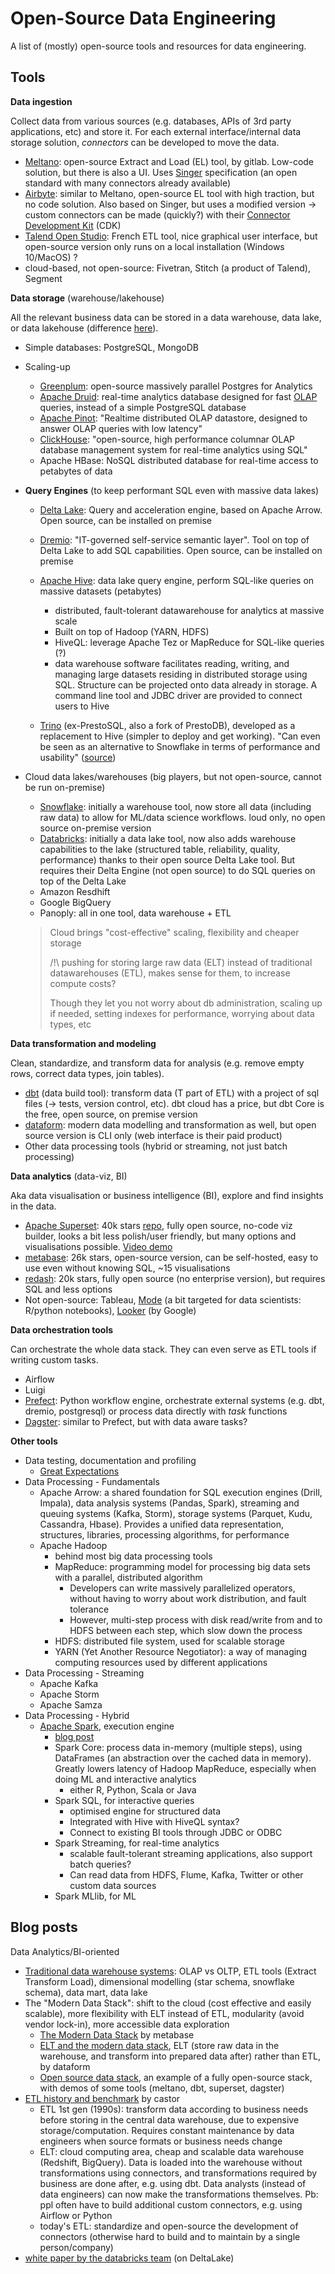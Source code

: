 # Open-Source Data Engineering
A list of (mostly) open-source tools and resources for data engineering.

## Tools

**Data ingestion**

Collect data from various sources (e.g. databases, APIs of 3rd party applications, etc) and store it. For each external interface/internal data storage solution, *connectors* can be developed to move the data.

- [Meltano](https://meltano.com/): open-source Extract and Load (EL) tool, by gitlab. Low-code solution, but there is also a UI. Uses [Singer](https://www.singer.io/) specification (an open standard with many connectors already available)
- [Airbyte](https://airbyte.io/): similar to Meltano, open-source EL tool with high traction, but no code solution. Also based on Singer, but uses a modified version -> custom connectors can be made (quickly?) with their [Connector Development Kit](https://airbyte.io/connector-development-kit) (CDK)
- [Talend Open Studio](https://www.talend.com/fr/products/talend-open-studio/): French ETL tool, nice graphical user interface, but open-source version  only runs on a local installation (Windows 10/MacOS) ?
- cloud-based, not open-source: Fivetran, Stitch (a product of Talend), Segment

**Data storage** (warehouse/lakehouse)

All the relevant business data can be stored in a data warehouse, data lake, or data lakehouse (difference [here](https://databricks.com/fr/glossary/data-lakehouse)).

- Simple databases: PostgreSQL, MongoDB

- Scaling-up

  - [Greenplum](https://greenplum.org/): open-source massively parallel Postgres for Analytics
  - [Apache Druid](https://druid.apache.org/docs/latest/design/index.html): real-time analytics database designed for fast [OLAP](https://en.wikipedia.org/wiki/Online_analytical_processing) queries, instead of a simple PostgreSQL database
  - [Apache Pinot](https://pinot.apache.org/): "Realtime distributed OLAP datastore, designed to answer OLAP queries with low latency"
  - [ClickHouse](https://clickhouse.com/): "open-source, high performance columnar OLAP database management system for real-time analytics using SQL"
  - Apache HBase: NoSQL distributed database for real-time access to petabytes of data

- **Query Engines** (to keep performant SQL even with massive data lakes)

  - [Delta Lake](https://delta.io/): Query and acceleration engine, based on Apache Arrow. Open source, can be installed on premise
  - [Dremio](https://docs.dremio.com/): "IT-governed self-service semantic layer". Tool on top of Delta Lake to add SQL capabilities. Open source, can be installed on premise

  - [Apache Hive](https://hive.apache.org/): data lake query engine, perform SQL-like queries on massive datasets (petabytes)
    - distributed, fault-tolerant datawarehouse for analytics at massive scale
    - Built on top of Hadoop (YARN, HDFS)
    - HiveQL: leverage Apache Tez or MapReduce for SQL-like queries (?)
    - data warehouse software facilitates reading, writing, and managing large datasets residing in distributed storage using SQL. Structure can be projected onto data already in storage. A command line tool and JDBC driver are provided to connect users to Hive
  - [Trino](https://trino.io/) (ex-PrestoSQL, also a fork of PrestoDB), developed as a replacement to Hive (simpler to deploy and get working). "Can even be seen as an alternative to Snowflake in terms of performance and usability" ([source](https://www.datafold.com/blog/the-modern-data-stack-open-source-edition))

- Cloud data lakes/warehouses (big players, but not open-source, cannot be run on-premise)

  - [Snowflake](https://docs.snowflake.com/en/user-guide/intro-key-concepts.html): initially a warehouse tool, now store all data (including raw data) to allow for ML/data science workflows. loud only, no open source on-premise version
  - [Databricks](https://databricks.com/): initially a data lake tool, now also adds warehouse capabilities to the lake (structured table, reliability, quality, performance) thanks to their open source Delta Lake tool. But requires their Delta Engine (not open source) to do SQL queries on top of the Delta Lake
  - Amazon Resdhift
  - Google BigQuery
  - Panoply: all in one tool, data warehouse + ETL

  > Cloud brings "cost-effective" scaling, flexibility and cheaper storage 
  >
  > /!\ pushing for storing large raw data (ELT) instead of traditional datawarehouses (ETL), makes sense for them, to increase compute costs?
  >
  > Though they let you not worry about db administration, scaling up if needed, setting indexes for performance, worrying about data types, etc

**Data transformation and modeling**

Clean, standardize, and transform data for analysis (e.g. remove empty rows, correct data types, join tables).

- [dbt](https://github.com/dbt-labs/dbt) (data build tool): transform data (T part of ETL) with a project of sql files (-> tests, version control, etc). dbt cloud has a price, but dbt Core is the free, open source, on premise version
- [dataform](https://github.com/dataform-co/dataform): modern data modelling and transformation as well, but open source version is CLI only (web interface is their paid product)
- Other data processing tools (hybrid or streaming, not just batch processing)

**Data analytics** (data-viz, BI)

Aka data visualisation or business intelligence (BI), explore and find insights in the data.

- [Apache Superset](https://superset.apache.org/docs/intro): 40k stars [repo](https://github.com/apache/superset), fully open source, no-code viz builder, looks a bit less polish/user friendly, but many options and visualisations possible. [Video demo](https://www.youtube.com/watch?v=hktHz89Zco4)
- [metabase](https://github.com/metabase/metabase): 26k stars, open-source version, can be self-hosted, easy to use even without knowing SQL, ~15 visualisations
- [redash](https://github.com/getredash/redash): 20k stars, fully open source (no enterprise version), but requires SQL and less options
- Not open-source: Tableau, [Mode](https://mode.com/) (a bit targeted for data scientists: R/python notebooks), [Looker](https://looker.com/) (by Google)

**Data orchestration tools**

Can orchestrate the whole data stack. They can even serve as ETL tools if writing custom tasks.

- Airflow
- Luigi
- [Prefect](https://www.prefect.io/core/): Python workflow engine, orchestrate external systems (e.g. dbt, dremio, postgresql) or process data directly with *task* functions
- [Dagster](https://dagster.io/): similar to Prefect, but with data aware tasks?

**Other tools**

- Data testing, documentation and profiling
  - [Great Expectations](https://github.com/great-expectations/great_expectations)
- Data Processing - Fundamentals
  - Apache Arrow: a shared foundation for SQL execution engines (Drill, Impala), data analysis systems (Pandas, Spark), streaming and queuing systems (Kafka, Storm), storage systems (Parquet, Kudu, Cassandra, Hbase). Provides a unified data representation, structures, libraries, processing algorithms, for performance
  - Apache Hadoop
    - behind most big data processing tools
    - MapReduce: programming model for processing big data sets with a parallel, distributed algorithm
      - Developers can write massively parallelized operators, without having to worry about work distribution, and fault tolerance
      - However, multi-step process with disk read/write from and to HDFS between each step, which slow down the process
    - HDFS: distributed file system, used for scalable storage
    - YARN (Yet Another Resource Negotiator): a way of managing computing resources used by different applications
- Data Processing - Streaming
  - Apache Kafka
  - Apache Storm
  - Apache Samza
- Data Processing - Hybrid
  - [Apache Spark](https://spark.apache.org/), execution engine
    - [blog post](https://aws.amazon.com/fr/big-data/what-is-spark/)
    - Spark Core: process data in-memory (multiple steps), using DataFrames (an abstraction over the cached data in memory). Greatly lowers latency of Hadoop MapReduce, especially when doing ML and interactive analytics
      - either R, Python, Scala or Java
    - Spark SQL, for interactive queries
      - optimised engine for structured data
      - Integrated with Hive with HiveQL syntax?
      - Connect to existing BI tools through JDBC or ODBC
    - Spark Streaming, for real-time analytics
      - scalable fault-tolerant streaming applications, also support batch queries?
      - Can read data from HDFS, Flume, Kafka, Twitter or other custom data sources
    - Spark MLlib, for ML



## Blog posts

Data Analytics/BI-oriented

- [Traditional data warehouse systems](https://www.ibm.com/cloud/learn/data-warehouse): OLAP vs OLTP, ETL tools (Extract Transform Load), dimensional modelling (star schema, snowflake schema), data mart, data lake
- The "Modern Data Stack": shift to the cloud (cost effective and easily scalable), more flexibility with ELT instead of ETL, modularity (avoid vendor lock-in), more accessible data exploration
  - [The Modern Data Stack](https://www.metabase.com/blog/The-Modern-Data-Stack/index.html) by metabase
  - [ELT and the modern data stack](https://docs.dataform.co/introduction/modern-data-stack), ELT (store raw data in the warehouse, and transform into prepared data after) rather than ETL, by dataform
  - [Open source data stack](https://www.opensourcedatastack.com/), an example of a fully open-source stack, with demos of some tools (meltano, dbt, superset, dagster)
- [ETL history and benchmark](https://www.castordoc.com/blog/etl-benchmark-for-mid-market-companies) by castor
  - ETL 1st gen (1990s): transform data according to business needs before storing in the central data warehouse, due to expensive storage/computation. Requires constant maintenance by data engineers when source formats or business needs change
  - ELT: cloud computing area, cheap and scalable data warehouse (Redshift, BigQuery). Data is loaded into the warehouse without transformations using connectors, and transformations required by business are done after, e.g. using dbt. Data analysts (instead of data engineers) can now make the transformations themselves. Pb: ppl often have to build additional custom connectors, e.g. using Airflow or Python
  - today's ETL: standardize and open-source the development of connectors (otherwise hard to build and to maintain by a single person/company)
- [white paper by the databricks team](http://cidrdb.org/cidr2021/papers/cidr2021_paper17.pdf) (on DeltaLake)

